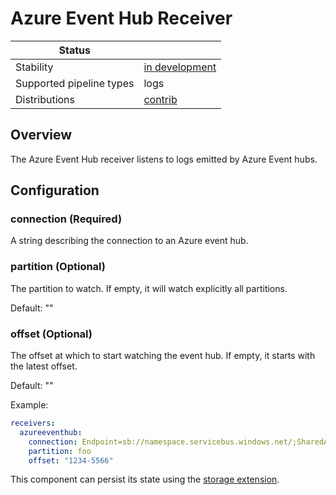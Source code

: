# Azure Event Hub Receiver

| Status                   |                  |
| ------------------------ |------------------|
| Stability                | [in development] |
| Supported pipeline types | logs             |
| Distributions            | [contrib]        |

## Overview
The Azure Event Hub receiver listens to logs emitted by Azure Event hubs.

## Configuration

### connection (Required)
A string describing the connection to an Azure event hub.

### partition (Optional)
The partition to watch. If empty, it will watch explicitly all partitions.

Default: ""

### offset (Optional)
The offset at which to start watching the event hub. If empty, it starts with the latest offset.

Default: ""

Example:

```yaml
receivers:
  azureeventhub:
    connection: Endpoint=sb://namespace.servicebus.windows.net/;SharedAccessKeyName=RootManageSharedAccessKey;SharedAccessKey=superSecret1234=;EntityPath=hubName
    partition: foo
    offset: "1234-5566"
```

This component can persist its state using the [storage extension].

[in development]: https://github.com/open-telemetry/opentelemetry-collector#in-development
[contrib]: https://github.com/open-telemetry/opentelemetry-collector-releases/tree/main/distributions/otelcol-contrib
[storage extension]: https://github.com/open-telemetry/opentelemetry-collector-contrib/tree/main/extension/storage
